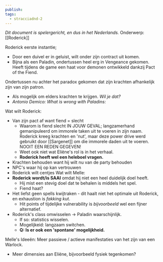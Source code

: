```yaml
---
publish: 
tags:
  - stracciadnd-2
---
```

*Dit document is spelergericht, en dus in het Nederlands.*
Onderwerp: [[Roderick]]

Roderick eerste instantie;
- Door een duivel er in geluist, wilt onder zijn contract uit komen.
- Bijna als een Paladin, ondertussen heel erg in Vengeance gekomen. Heeft tijdens de game een haat voor demonen ontwikkeld dankzij Pact of the Fiend.

Ondertussen nu achter het paradox gekomen dat zijn krachten afhankelijk zijn van zijn patron.
- AIs mogelijk om elders krachten te krijgen. *Wil je dat?*
- *Antonio Demico: What is wrong with Paladins:* 

Wat wilt Roderick:
- Van zijn pact af want fiend = slecht
	- Waarom is fiend slecht IN JOUW GEVAL; langzamerhand gemanipuleerd om immorele taken uit te voeren in zijn naam. Roderick kreeg krachten en 'nut', maar deze power drive werd gebruikt door [[Sargenet]] om die immorele daden uit te voeren. NOOIT EEN REDEN GEGEVEN!
	- Weet ook niet wat Eliëne's rol is in het verhaal.
	- **Roderick heeft wel een heleboel vragen.** 
- Krachten behouden want hij wilt nu van de party behouden
- NPC's waar hij op kan vertrouwen
- Roderick wilt centjes
Wat wilt Melle:
- **Roderick wordt/is SAAI** omdat hij niet een heel duidelijk doel heeft.
	- Hij mist een stevig doel dat te behalen is middels het spel.
	- Fiend haat?
- Het liefst geen spells kwijtraken - dit haalt niet het optimale uit Roderick, en exhaustion is *fakking kut*.
	- Hit points of tijdelijke vulnerability is *bijvoorbeeld* wel een fijner alternatief.
- Roderick's class omwisselen -> Paladin waarschijnlijk.
	- If so: statistics wisselen.
	- Mogelijkeid: langzaam switchen.
	- **Q: Is er ook een 'spontane' mogelijkheid.**

Melle's Ideeën:
Meer passieve / actieve manifestaties van het zijn van een Warlock.
- Meer dimensies aan Eliëne, bijvoorbeeld fysiek tegenkomen?
